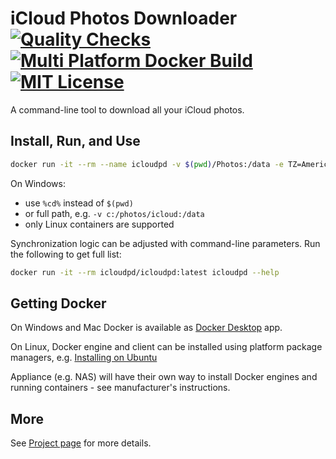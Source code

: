 # iCloud Photos Downloader [![Quality Checks](https://github.com/icloud-photos-downloader/icloud_photos_downloader/workflows/Quality%20Checks/badge.svg)](https://github.com/icloud-photos-downloader/icloud_photos_downloader/actions/workflows/quality-checks.yml) [![Multi Platform Docker Build](https://github.com/icloud-photos-downloader/icloud_photos_downloader/workflows/Docker%20Build/badge.svg)](https://github.com/icloud-photos-downloader/icloud_photos_downloader/actions/workflows/docker-build.yml) [![MIT License](https://img.shields.io/badge/license-MIT-blue.svg)](LICENSE)

A command-line tool to download all your iCloud photos.

## Install, Run, and Use

``` sh
docker run -it --rm --name icloudpd -v $(pwd)/Photos:/data -e TZ=America/Los_Angeles icloudpd/icloudpd:latest icloudpd --directory /data --username my@email.address --watch-with-interval 3600
```

On Windows:

- use `%cd%` instead of `$(pwd)`
- or full path, e.g. `-v c:/photos/icloud:/data`
- only Linux containers are supported

Synchronization logic can be adjusted with command-line parameters. Run the following to get full list:
``` sh 
docker run -it --rm icloudpd/icloudpd:latest icloudpd --help
``` 

## Getting Docker

On Windows and Mac Docker is available as [Docker Desktop](https://www.docker.com/products/docker-desktop/) app.

On Linux, Docker engine and client can be installed using platform package managers, e.g. [Installing on Ubuntu](https://www.digitalocean.com/community/tutorials/how-to-install-and-use-docker-on-ubuntu-20-04)

Appliance (e.g. NAS) will have their own way to install Docker engines and running containers - see manufacturer's instructions.

## More

See [Project page](https://github.com/icloud-photos-downloader/icloud_photos_downloader/) for more details.
